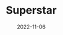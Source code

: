 ---
title: Superstar
date: "2022-11-06"
description: "Lyrics"
album: Fearless
tags: ['Lover', 'Flowy', 'Ethreal']
track: 18
songwriters: ['Taylor Swift', 
'Liz Rose']
billboardChartprev:  
billboardChart:
---